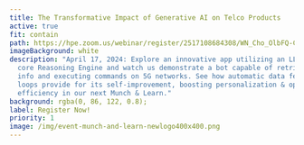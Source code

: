 ```yaml
---
title: The Transformative Impact of Generative AI on Telco Products
active: true
fit: contain
path: https://hpe.zoom.us/webinar/register/2517108684308/WN_Cho_OlbFQ-CehwRJWsWuyg
imageBackground: white
description: "April 17, 2024: Explore an innovative app utilizing an LLM as a
  core Reasoning Engine and watch us demonstrate a bot capable of retrieving
  info and executing commands on 5G networks. See how automatic data feedback
  loops provide for its self-improvement, boosting personalization & operational
  efficiency in our next Munch & Learn."
background: rgba(0, 86, 122, 0.8);
label: Register Now!
priority: 1
image: /img/event-munch-and-learn-newlogo400x400.png
---
```

